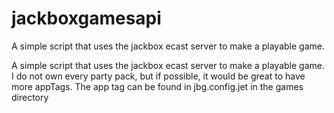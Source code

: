 # jackboxgamesapi
A simple script that uses the jackbox ecast server to make a playable game.

A simple script that uses the jackbox ecast server to make a playable game. I do not own every party pack, but if possible, it would be great to have more appTags. 
The app tag can be found in jbg.config.jet in the games directory
